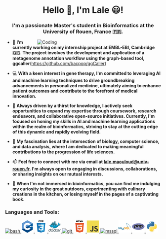 <h1 align="center">Hello 👋, I'm Lale 😃!</h1>
<h3 align="center">I'm a passionate Master's student in Bioinformatics at the University of Rouen, France 🇫🇷.</h3>
<img align="right" alt="Coding" width="400" src ="https://user-images.githubusercontent.com/59734313/157189039-c09b3e38-9f42-42c0-ab54-14f1574190a7.gif">

- 🔭 **I’m currently working on my internship project at EMBL-EBI, Cambridge 🇬🇧. The project involves the development and application of a metagenome annotation workflow using the graph-based tool, ggcaller**(https://github.com/bacpop/ggCaller)

- 💻 **With a keen interest in gene therapy, I'm committed to leveraging AI and machine learning techniques to drive groundbreaking advancements in personalized medicine, ultimately aiming to enhance patient outcomes and contribute to the forefront of medical innovation.**

- 🌱 **Always driven by a thirst for knowledge, I actively seek opportunities to expand my expertise through coursework, research endeavors, and collaborative open-source initiatives. Currently, I'm focused on honing my skills in AI and machine learning applications within the realm of bioinformatics, striving to stay at the cutting edge of this dynamic and rapidly evolving field.**

- 🔬 **My fascination lies at the intersection of biology, computer science, and data analysis, where I am dedicated to making meaningful contributions to the progression of life sciences.**

- 📫 **Feel free to connect with me via email at **lale.maouloud@univ-rouen.fr**. I'm always open to engaging in discussions, collaborations, or sharing insights on our mutual interests.**

- 🌟 **When I'm not immersed in bioinformatics, you can find me indulging my curiosity in the great outdoors, experimenting with culinary creations in the kitchen, or losing myself in the pages of a captivating book.**



<p align="left">
</p>

<h3 align="left">Languages and Tools:</h3>
<p align="left"> <a href="https://www.gnu.org/software/bash/" target="_blank" rel="noreferrer"> <img src="https://www.vectorlogo.zone/logos/gnu_bash/gnu_bash-icon.svg" alt="bash" width="40" height="40"/> </a> <a href="https://www.w3schools.com/cpp/" target="_blank" rel="noreferrer"> <img src="https://raw.githubusercontent.com/devicons/devicon/master/icons/cplusplus/cplusplus-original.svg" alt="cplusplus" width="40" height="40"/> </a> <a href="https://www.w3schools.com/css/" target="_blank" rel="noreferrer"> <img src="https://raw.githubusercontent.com/devicons/devicon/master/icons/css3/css3-original-wordmark.svg" alt="css3" width="40" height="40"/> </a> <a href="https://www.docker.com/" target="_blank" rel="noreferrer"> <img src="https://raw.githubusercontent.com/devicons/devicon/master/icons/docker/docker-original-wordmark.svg" alt="docker" width="40" height="40"/> </a> <a href="https://git-scm.com/" target="_blank" rel="noreferrer"> <img src="https://www.vectorlogo.zone/logos/git-scm/git-scm-icon.svg" alt="git" width="40" height="40"/> </a> <a href="https://www.w3.org/html/" target="_blank" rel="noreferrer"> <img src="https://raw.githubusercontent.com/devicons/devicon/master/icons/html5/html5-original-wordmark.svg" alt="html5" width="40" height="40"/> </a> <a href="https://developer.mozilla.org/en-US/docs/Web/JavaScript" target="_blank" rel="noreferrer"> <img src="https://raw.githubusercontent.com/devicons/devicon/master/icons/javascript/javascript-original.svg" alt="javascript" width="40" height="40"/> </a> <a href="https://www.linux.org/" target="_blank" rel="noreferrer">  <img src="https://www.svgrepo.com/show/303229/microsoft-sql-server-logo.svg" alt="mssql" width="40" height="40"/> </a> <a href="https://www.mysql.com/" target="_blank" rel="noreferrer"> <img src="https://raw.githubusercontent.com/devicons/devicon/master/icons/mysql/mysql-original-wordmark.svg" alt="mysql" width="40" height="40"/> </a> <a href="https://www.php.net" target="_blank" rel="noreferrer"> <img src="https://raw.githubusercontent.com/devicons/devicon/master/icons/php/php-original.svg" alt="php" width="40" height="40"/> </a> <a href="https://www.python.org" target="_blank" rel="noreferrer"> <img src="https://raw.githubusercontent.com/devicons/devicon/master/icons/python/python-original.svg" alt="python" width="40" height="40"/> </a> <a href="https://developer.apple.com/swift/" target="_blank" rel="noreferrer"> 

